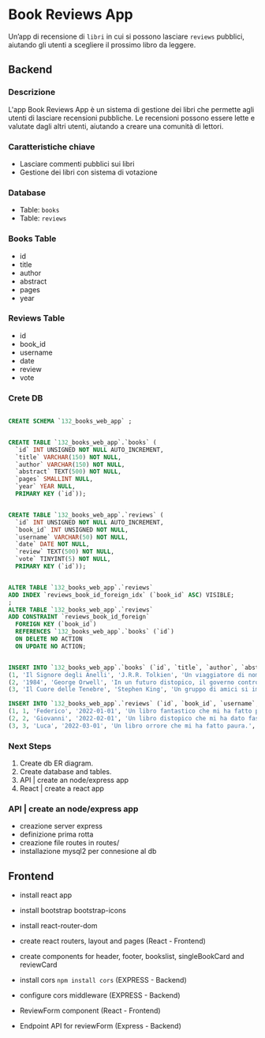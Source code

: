 # Book Reviews App

Un’app di recensione di `libri` in cui si possono lasciare `reviews` pubblici, aiutando gli utenti a scegliere il prossimo libro da leggere.

## Backend

### Descrizione

L'app Book Reviews App è un sistema di gestione dei libri che permette agli utenti di lasciare recensioni pubbliche. Le recensioni possono essere lette e valutate dagli altri utenti, aiutando a creare una comunità di lettori.

### Caratteristiche chiave

* Lasciare commenti pubblici sui libri
* Gestione dei libri con sistema di votazione

### Database

* Table: `books`
* Table: `reviews`

### Books Table

* id
* title
* author
* abstract
* pages
* year

### Reviews Table

* id
* book_id
* username
* date
* review
* vote

### Crete DB

```sql

CREATE SCHEMA `132_books_web_app` ;


CREATE TABLE `132_books_web_app`.`books` (
  `id` INT UNSIGNED NOT NULL AUTO_INCREMENT,
  `title` VARCHAR(150) NOT NULL,
  `author` VARCHAR(150) NOT NULL,
  `abstract` TEXT(500) NOT NULL,
  `pages` SMALLINT NULL,
  `year` YEAR NULL,
  PRIMARY KEY (`id`));


CREATE TABLE `132_books_web_app`.`reviews` (
  `id` INT UNSIGNED NOT NULL AUTO_INCREMENT,
  `book_id` INT UNSIGNED NOT NULL,
  `username` VARCHAR(50) NOT NULL,
  `date` DATE NOT NULL,
  `review` TEXT(500) NOT NULL,
  `vote` TINYINT(5) NOT NULL,
  PRIMARY KEY (`id`));


ALTER TABLE `132_books_web_app`.`reviews` 
ADD INDEX `reviews_book_id_foreign_idx` (`book_id` ASC) VISIBLE;
;
ALTER TABLE `132_books_web_app`.`reviews` 
ADD CONSTRAINT `reviews_book_id_foreign`
  FOREIGN KEY (`book_id`)
  REFERENCES `132_books_web_app`.`books` (`id`)
  ON DELETE NO ACTION
  ON UPDATE NO ACTION;


INSERT INTO `132_books_web_app`.`books` (`id`, `title`, `author`, `abstract`, `pages`, `year`) VALUES
(1, 'Il Signore degli Anelli', 'J.R.R. Tolkien', 'Un viaggiatore di nome Frodo deve portare un anello magico a Mordor per distruggerlo.', 1000, 1954),
(2, '1984', 'George Orwell', 'In un futuro distopico, il governo controlla ogni aspetto della vita delle persone.', 300, 1949),
(3, 'Il Cuore delle Tenebre', 'Stephen King', 'Un gruppo di amici si imbatte in un mostro nel cuore del Maine.', 500, 1983);

INSERT INTO `132_books_web_app`.`reviews` (`id`, `book_id`, `username`, `date`, `review`, `vote`) VALUES
(1, 1, 'Federico', '2022-01-01', 'Un libro fantastico che mi ha fatto pensare.', 5),
(2, 2, 'Giovanni', '2022-02-01', 'Un libro distopico che mi ha dato fastidio.', 3),
(3, 3, 'Luca', '2022-03-01', 'Un libro orrore che mi ha fatto paura.', 4);

```

### Next Steps

1. Create db ER diagram.
2. Create database and tables.
3. API | create an node/express app  
4. React | create a react app

### API | create an node/express app  

* creazione server express
* definizione prima rotta
* creazione file routes in routes/
* installazione mysql2 per connesione al db

## Frontend

* install react app
* install bootstrap bootstrap-icons
* install react-router-dom
* create react routers, layout and pages (React - Frontend)
* create components for header, footer, bookslist, singleBookCard and reviewCard

* install cors `npm install cors` (EXPRESS - Backend)
* configure cors middleware (EXPRESS - Backend)

* ReviewForm component (React - Frontend)
* Endpoint API for reviewForm (Express - Backend)
